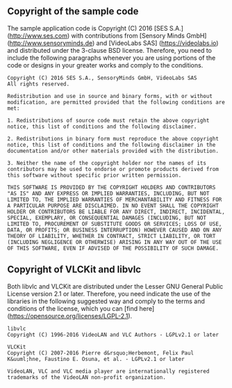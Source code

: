 ## Copyright of the sample code

The sample application code is Copyright (C) 2016 [SES S.A.] (http://www.ses.com) with contributions from [Sensory Minds GmbH] (http://www.sensoryminds.de) and [VideoLabs SAS] (https://videolabs.io) and distributed under the 3-clause BSD license. Therefore, you need to include the following paragraphs whenever you are using portions of the code or designs in your greater works and comply to the conditions.

    Copyright (C) 2016 SES S.A., SensoryMinds GmbH, VideoLabs SAS
    All rights reserved.

    Redistribution and use in source and binary forms, with or without modification, are permitted provided that the following conditions are met:

    1. Redistributions of source code must retain the above copyright notice, this list of conditions and the following disclaimer.

    2. Redistributions in binary form must reproduce the above copyright notice, this list of conditions and the following disclaimer in the documentation and/or other materials provided with the distribution.

    3. Neither the name of the copyright holder nor the names of its contributors may be used to endorse or promote products derived from this software without specific prior written permission.

    THIS SOFTWARE IS PROVIDED BY THE COPYRIGHT HOLDERS AND CONTRIBUTORS "AS IS" AND ANY EXPRESS OR IMPLIED WARRANTIES, INCLUDING, BUT NOT LIMITED TO, THE IMPLIED WARRANTIES OF MERCHANTABILITY AND FITNESS FOR A PARTICULAR PURPOSE ARE DISCLAIMED. IN NO EVENT SHALL THE COPYRIGHT HOLDER OR CONTRIBUTORS BE LIABLE FOR ANY DIRECT, INDIRECT, INCIDENTAL, SPECIAL, EXEMPLARY, OR CONSEQUENTIAL DAMAGES (INCLUDING, BUT NOT LIMITED TO, PROCUREMENT OF SUBSTITUTE GOODS OR SERVICES; LOSS OF USE, DATA, OR PROFITS; OR BUSINESS INTERRUPTION) HOWEVER CAUSED AND ON ANY THEORY OF LIABILITY, WHETHER IN CONTRACT, STRICT LIABILITY, OR TORT (INCLUDING NEGLIGENCE OR OTHERWISE) ARISING IN ANY WAY OUT OF THE USE OF THIS SOFTWARE, EVEN IF ADVISED OF THE POSSIBILITY OF SUCH DAMAGE.

## Copyright of VLCKit and libvlc

Both libvlc and VLCKit are distributed under the Lesser GNU General Public License version 2.1 or later. Therefore, you need indicate the use of the libraries in the following suggested way and comply to the terms and conditions of the license, which you can [find here] (https://opensource.org/licenses/LGPL-2.1).

    libvlc
    Copyright (C) 1996-2016 VideoLAN and VLC Authors - LGPLv2.1 or later

    VLCKit
    Copyright (C) 2007-2016 Pierre d&rsquo;Herbemont, Felix Paul K&uuml;hne, Faustino E. Osuna, et al. - LGPLv2.1 or later

    VideoLAN, VLC and VLC media player are internationally registered trademarks of the VideoLAN non-profit organization.

